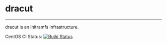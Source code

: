 # dracut
------
dracut is an initramfs infrastructure.

CentOS CI Status: [![Build Status](https://ci.centos.org/buildStatus/icon?job=dracut-pr-build)](https://ci.centos.org/job/dracut-pr-build/)

